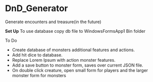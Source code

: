 # DnD_Generator
Generate encounters and treasure(in the future)

<b>Set Up</b>
To use database copy db file to WindowsFormsApp1 Bin folder

To Do

<ul>
<li>Create database of monsters additional features and actions.</li>
<li>Add hit dice to database.</li>
<li>Replace Lorem Ipsum with action monster features.</li>
<li>Add a save button to monster form, saves over current JSON file.</li>
<li>On double click creature, open small form for players and the larger monster form for monsters</li>
</ul>
